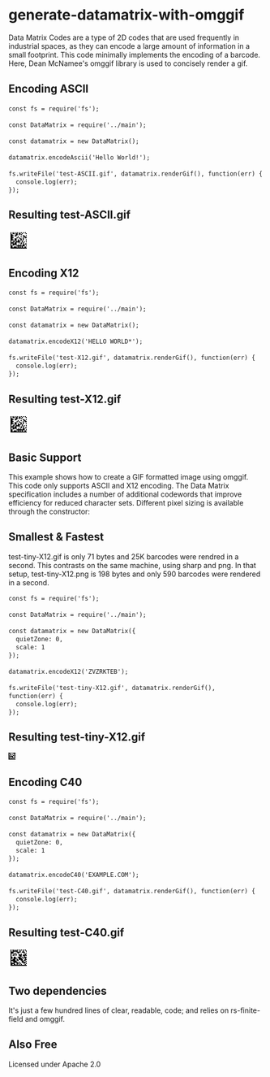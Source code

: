 # generate-datamatrix-with-omggif

Data Matrix Codes are a type of 2D codes that are used frequently in industrial spaces,
as they can encode a large amount of information in a small footprint. This code minimally implements
the encoding of a barcode. Here, Dean McNamee's omggif library is used to concisely render a gif.

## Encoding ASCII

```
const fs = require('fs');

const DataMatrix = require('../main');

const datamatrix = new DataMatrix();

datamatrix.encodeAscii('Hello World!');

fs.writeFile('test-ASCII.gif', datamatrix.renderGif(), function(err) {
  console.log(err);
});

```

## Resulting test-ASCII.gif
![Hello World!](https://github.com/stokes91/generate-datamatrix-with-omggif/blob/main/examples/test-ASCII.gif?raw=true)


## Encoding X12

```
const fs = require('fs');

const DataMatrix = require('../main');

const datamatrix = new DataMatrix();

datamatrix.encodeX12('HELLO WORLD*');

fs.writeFile('test-X12.gif', datamatrix.renderGif(), function(err) {
  console.log(err);
});
```

## Resulting test-X12.gif
![HELLO WORLD*](https://github.com/stokes91/generate-datamatrix-with-omggif/blob/main/examples/test-ASCII.gif?raw=true)


## Basic Support

This example shows how to create a GIF formatted image using omggif. This code only supports ASCII and X12 encoding. The Data Matrix specification includes a number of additional
codewords that improve efficiency for reduced character sets. Different pixel sizing is available through the constructor:

## Smallest & Fastest

test-tiny-X12.gif is only 71 bytes and 25K barcodes were rendred in a second. This contrasts on the same machine, using sharp and png.
In that setup, test-tiny-X12.png is 198 bytes and only 590 barcodes were rendered in a second.


```
const fs = require('fs');

const DataMatrix = require('../main');

const datamatrix = new DataMatrix({
  quietZone: 0,
  scale: 1
});

datamatrix.encodeX12('ZVZRKTEB');

fs.writeFile('test-tiny-X12.gif', datamatrix.renderGif(), function(err) {
  console.log(err);
});

```
## Resulting test-tiny-X12.gif
![ZVZRKTEB](https://github.com/stokes91/generate-datamatrix-with-omggif/blob/main/examples/test-tiny-X12.gif?raw=true)


## Encoding C40

```
const fs = require('fs');

const DataMatrix = require('../main');

const datamatrix = new DataMatrix({
  quietZone: 0,
  scale: 1
});

datamatrix.encodeC40('EXAMPLE.COM');

fs.writeFile('test-C40.gif', datamatrix.renderGif(), function(err) {
  console.log(err);
});
```

## Resulting test-C40.gif
![EXAMPLE.COM](https://github.com/stokes91/generate-datamatrix-with-omggif/blob/main/examples/test-C40.gif?raw=true)

## Two dependencies

It's just a few hundred lines of clear, readable, code; and relies on rs-finite-field and omggif.

## Also Free

Licensed under Apache 2.0

